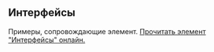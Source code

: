 ## Интерфейсы

Примеры, сопровождающие элемент.
[Прочитать элемент "Интерфейсы" онлайн.](https://stepik.org/lesson/350600/step/1)
